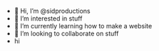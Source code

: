 - 👋 Hi, I’m @sidproductions
- 👀 I’m interested in stuff
- 🌱 I’m currently learning how to make a website
- 💞️ I’m looking to collaborate on stuff
- hi

<!---
sidproductions/sidproductions is a ✨ special ✨ repository because its `README.md` (this file) appears on your GitHub profile.
You can click the Preview link to take a look at your changes.
--->
